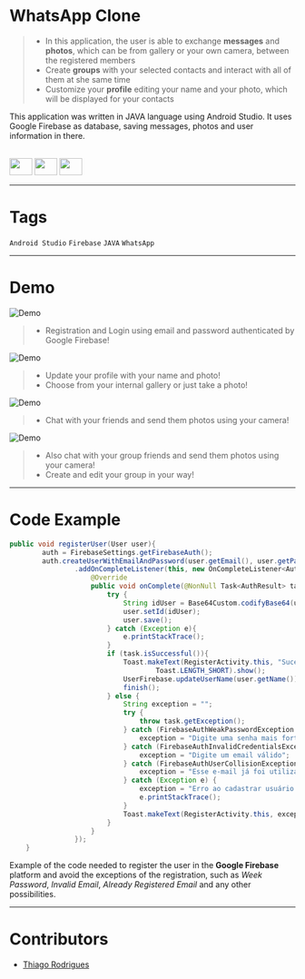 <!-- # Title -->
# WhatsApp Clone

<!-- # Short Description -->

>- In this application, the user is able to exchange **messages** and **photos**, which can be from gallery or your own camera, between the registered members
>- Create **groups** with your selected contacts and interact with all of them at she same time
>- Customize your **profile** editing your name and your photo, which will be displayed for your contacts

This application was written in JAVA language using Android Studio. It uses Google Firebase as database, saving messages, photos and user information in there. 

<!-- # Badges -->
<div style="display: inline_block"><br>
    <img height="30" width="40" src="https://cdn.jsdelivr.net/gh/devicons/devicon/icons/androidstudio/androidstudio-original.svg">
    <img height="30" width="40" src="https://cdn.jsdelivr.net/gh/devicons/devicon/icons/firebase/firebase-plain.svg">
    <img height="30" width="40" src="https://cdn.jsdelivr.net/gh/devicons/devicon/icons/java/java-original.svg">
</div>

---

# Tags

`Android Studio` `Firebase` `JAVA` `WhatsApp`

---


# Demo

![Demo](https://media.discordapp.net/attachments/655489748885831713/1042303074234028044/ezgif.com-gif-maker-2.gif)


>- Registration and Login using email and password authenticated by Google Firebase!


![Demo](https://media.discordapp.net/attachments/655489748885831713/1042303073919434873/ezgif.com-gif-maker.png)


>- Update your profile with your name and photo!
>- Choose from your internal gallery or just take a photo!
  
![Demo](https://media.discordapp.net/attachments/655489748885831713/1042303073604878386/ezgif.com-gif-maker-2.png)


>- Chat with your friends and send them photos using your camera!

![Demo](https://media.discordapp.net/attachments/655489748885831713/1042303704654692413/ezgif.com-gif-maker.gif)


>- Also chat with your group friends and send them photos using your camera!
>- Create and edit your group in your way!

---

# Code Example
```java
public void registerUser(User user){
        auth = FirebaseSettings.getFirebaseAuth();
        auth.createUserWithEmailAndPassword(user.getEmail(), user.getPassword())
                .addOnCompleteListener(this, new OnCompleteListener<AuthResult>() {
                    @Override
                    public void onComplete(@NonNull Task<AuthResult> task) {
                        try {
                            String idUser = Base64Custom.codifyBase64(user.getEmail());
                            user.setId(idUser);
                            user.save();
                        } catch (Exception e){
                            e.printStackTrace();
                        }
                        if (task.isSuccessful()){
                            Toast.makeText(RegisterActivity.this, "Sucesso ao cadastrar usuário!",
                                    Toast.LENGTH_SHORT).show();
                            UserFirebase.updateUserName(user.getName());
                            finish();
                        } else {
                            String exception = "";
                            try {
                                throw task.getException();
                            } catch (FirebaseAuthWeakPasswordException e){
                                exception = "Digite uma senha mais forte";
                            } catch (FirebaseAuthInvalidCredentialsException e){
                                exception = "Digite um email válido";
                            } catch (FirebaseAuthUserCollisionException e){
                                exception = "Esse e-mail já foi utilizado";
                            } catch (Exception e) {
                                exception = "Erro ao cadastrar usuário: " + e.getMessage();
                                e.printStackTrace();
                            }
                            Toast.makeText(RegisterActivity.this, exception, Toast.LENGTH_SHORT).show();
                        }
                    }
                });
    }
```

Example of the code needed to register the user in the **Google Firebase** platform and avoid the exceptions of the registration, such as *Week Password*, *Invalid Email*, *Already Registered Email* and any other possibilities.

---

# Contributors

- [Thiago Rodrigues](https://www.linkedin.com/in/tods/)
